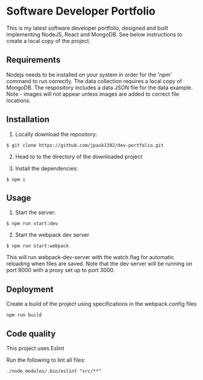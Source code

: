 # Software Developer Portfolio

This is my latest software developer portfolio, designed and built implementing NodeJS, React and MongoDB. See below instructions to create a local copy of the project.

## Requirements

Nodejs needs to be installed on your system in order for the 'npm' command to run correctly. The data collection requires a local copy of MongoDB. The respository includes a data JSON file for the data example. Note - images will not appear unless images are added to correct file locations.

## Installation

1. Locally download the repository:

```$ git clone https://github.com/jpask1392/dev-portfolio.git ```

2. Head to to the directory of the downloaded project

3. Install the dependencies: 

```$ npm i ```

## Usage

1. Start the server:

```$ npm run start:dev ```

2. Start the webpack dev server

```$ npm run start:webpack ```

This will run webpack-dev-server with the watch flag for automatic reloading when files are saved. Note that the dev server will be running on port 9000 with a proxy set up to port 3000.

## Deployment

Create a build of the project using specifications in the webpack.config files 

```npm run build ```

## Code quality 
	
This project uses Eslint

Run the following to lint all files:

```./node_modules/.bin/eslint "src/**" ```